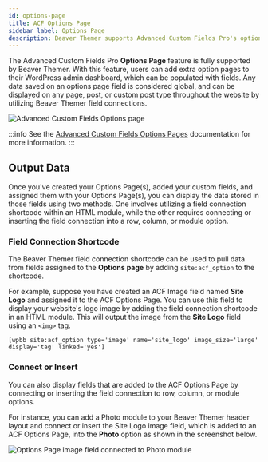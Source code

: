 ```yaml
---
id: options-page
title: ACF Options Page
sidebar_label: Options Page
description: Beaver Themer supports Advanced Custom Fields Pro's options page feature for adding custom fields and displaying their data on any page, post, or custom post type.
---
```


The Advanced Custom Fields Pro **Options Page** feature is fully supported by Beaver Themer. With this feature, users can add extra option pages to their WordPress admin dashboard, which can be populated with fields. Any data saved on an options page field is considered global, and can be displayed on any page, post, or custom post type throughout the website by utilizing Beaver Themer field connections.

![Advanced Custom Fields Options page](/img/beaver-themer/integrations--acf--options-page--1.jpg)

:::info
See the [Advanced Custom Fields Options Pages](https://www.advancedcustomfields.com/resources/options-page/) documentation for more information.
:::

## Output Data

Once you've created your Options Page(s), added your custom fields, and assigned them with your Options Page(s), you can display the data stored in those fields using two methods. One involves utilizing a field connection shortcode within an HTML module, while the other requires connecting or inserting the field connection into a row, column, or module option.

### Field Connection Shortcode

The Beaver Themer field connection shortcode can be used to pull data from fields assigned to the **Options page** by adding `site:acf_option` to the shortcode.

For example, suppose you have created an ACF Image field named **Site Logo** and assigned it to the ACF Options Page. You can use this field to display your website's logo image by adding the field connection shortcode in an HTML module. This will output the image from the **Site Logo** field using an `<img>` tag.

```markup
[wpbb site:acf_option type='image' name='site_logo' image_size='large' display='tag' linked='yes']
```

### Connect or Insert

You can also display fields that are added to the ACF Options Page by connecting or inserting the field connection to row, column, or module options.

For instance, you can add a Photo module to your Beaver Themer header layout and connect or insert the Site Logo image field, which is added to an ACF Options Page, into the **Photo** option as shown in the screenshot below.

![Options Page image field connected to Photo module](/img/beaver-themer/integrations--acf--options-page--2.jpg)